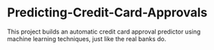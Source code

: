 # Predicting-Credit-Card-Approvals
This project builds an automatic credit card approval predictor using machine learning techniques, just like the real banks do.
